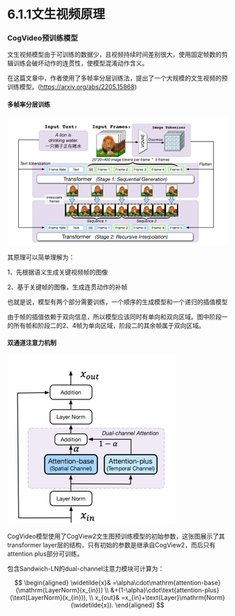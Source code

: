 # 6.1.1文生视频原理

### CogVideo预训练模型

文生视频模型由于可训练的数据少，且视频持续时间差别很大，使用固定帧数的剪辑训练会破坏动作的连贯性，使模型混淆动作含义。

在这篇文章中，作者使用了多帧率分层训练法，提出了一个大规模的文生视频的预训练模型。(https://arxiv.org/abs/2205.15868)

#### 多帧率分层训练

![多帧率分层训练](/content/images/6.1.1multi_frame.png)

其原理可以简单理解为：

1、先根据语义生成关键视频帧的图像

2、基于关键帧的图像，生成连贯动作的补帧

也就是说，模型有两个部分需要训练，一个顺序的生成模型和一个递归的插值模型

由于帧的插值依赖于双向信息，所以模型应该同时有单向和双向区域。图中阶段一的所有帧和阶段二的2、4帧为单向区域，阶段二的其余帧属于双向区域。

#### 双通道注意力机制

![双通道注意力机制](/content/images/6.1.1dual_channel_attention.png)



CogVideo模型使用了CogView2文生图预训练模型的初始参数，这张图展示了其transformer layer层的结构，只有初始的参数是继承自CogView2，而后只有attention plus部分可训练。

包含Sandwich-LN的dual-channel注意力模块可计算为：


$$
\begin{aligned}
\widetilde{x}& =\alpha\cdot\mathrm{attention-base}(\mathrm{LayerNorm}(x_{in}))  \\
&+(1-\alpha)\cdot\text{attention-plus}(\text{LayerNorm}(x_{in})), \\
x_{out}& =x_{in}+\text{Layer}\mathrm{Norm}(\widetilde{x}). 
\end{aligned}
$$



